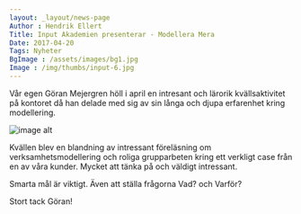 ```yaml
---
layout: _layout/news-page
Author : Hendrik Ellert
Title: Input Akademien presenterar - Modellera Mera
Date: 2017-04-20
Tags: Nyheter
BgImage : /assets/images/bg1.jpg
Image : /img/thumbs/input-6.jpg
---
```


Vår egen Göran Mejergren höll i april en intresant och lärorik kvällsaktivitet på kontoret då han delade med sig av sin långa och djupa erfarenhet kring modellering.

![image alt](/img/nyheter/Modellering.png)

Kvällen blev en blandning av intressant föreläsning om verksamhetsmodellering och roliga grupparbeten kring ett verkligt case från en av våra kunder.
Mycket att tänka på och väldigt intressant. 

Smarta mål är viktigt. Även att ställa frågorna Vad? och Varför?

Stort tack Göran!
